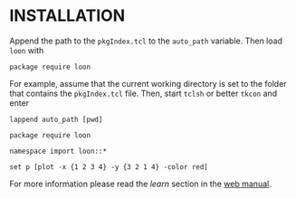 

INSTALLATION
============

Append the path to the `pkgIndex.tcl` to the `auto_path`
variable. Then load `loon` with

~~~
package require loon
~~~


For example, assume that the current working directory is set to the
folder that contains the `pkgIndex.tcl` file. Then, start `tclsh` or
better `tkcon` and enter

~~~
lappend auto_path [pwd]

package require loon

namespace import loon::*

set p [plot -x {1 2 3 4} -y {3 2 1 4} -color red]
~~~

For more information please read the *learn* section in the
[web manual](http://waddella.github.io/loon/learn_Tcl_intro.html).
